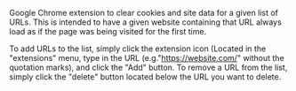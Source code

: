 Google Chrome extension to clear cookies and site data for a given list of URLs. This is intended to have a given website containing that URL always load as if the page was being visited for the first time.

To add URLs to the list, simply click the extension icon (Located in the "extensions" menu, type in the URL (e.g."https://website.com/" without the quotation marks), and click the "Add" button. To remove a URL from the list, simply click the "delete" button located below the URL you want to delete. 
